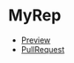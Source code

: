 # MyRep

* [Preview](https://AnastasiiaBardyuzha.github.io/MyRep/)
* [PullRequest](https://github.com/AnastasiiaBardyuzha/MyRep/pulls)

